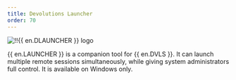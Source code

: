 ```yaml
---
title: Devolutions Launcher
order: 70
---
```

![!!{{ en.DLAUNCHER }} logo](https://webdevolutions.blob.core.windows.net/images/projects/launcher/logos/launcher-color-shadow.svg)

{{ en.LAUNCHER }} is a companion tool for {{ en.DVLS }}. It can launch multiple remote sessions simultaneously, while giving system administrators full control. It is available on Windows only.
